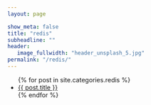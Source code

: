 ```yaml
---
layout: page

show_meta: false
title: "redis"
subheadline: ""
header:
   image_fullwidth: "header_unsplash_5.jpg"
permalink: "/redis/"
---
```

<ul>
    {% for post in site.categories.redis %}
    <li><a href="{{ site.url }}{{ site.baseurl }}{{ post.url }}">{{ post.title }}</a></li>
    {% endfor %}
</ul>